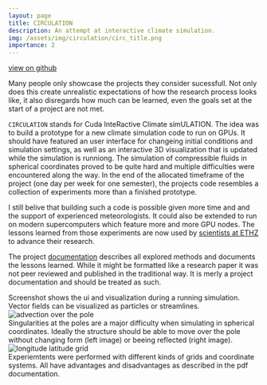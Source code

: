 ```yaml
---
layout: page
title: CIRCULATION
description: An attempt at interactive climate simulation.
img: /assets/img/circulation/circ_title.png
importance: 2
---
```


<a href="https://github.com/hschwane/CIRCULATION"><i class="fab fa-github"></i> view on github</a>

Many people only showcase the projects they consider sucessfull. 
Not only does this create unrealistic expectations of how the research process looks like, 
it also disregards how much can be learned, even the goals set at the start of a project are not met.

`CIRCULATION` stands for Cuda InteRactive Climate simULATION. The idea was to build a prototype for a new climate simulation code to run on GPUs.
It should have featured an user interface for changeing initial conditions and simulation settings, 
as well as an interactive 3D visualization that is updated while the simulation is runniong. 
The simulation of compressible fluids in spherical coordinates proved to be quite hard and multiple difficulties were encountered along the way. 
In the end of the allocated timeframe of the project (one day per week for one semester), 
the projects code resembles a collection of experiments more than a finished prototype.

I still belive that building such a code is possible given more time and and the support of experienced meteorologists. It could also be extended to run on 
modern supercomputers which feature more and more GPU nodes. 
The lessons learned from those experiments are now used by [scientists at ETHZ](https://iac.ethz.ch/group/atmospheric-predictability.html) to advance their research.  

The project [documentation](/assets/pdf/schwanekamp2020interactiveMeteorology.pdf) describes all explored methods and documents the lessons learned. 
While it might be formatted like a research paper it was not peer reviewed and published in the traditional way. 
It is merly a project documentation and should be treated as such.

<div class="row">
    <div class="col-sm mt-3">
        <img class="img-fluid rounded z-depth-1" src="{{ '/assets/img/circulation/circulation_full.png' | relative_url }}" alt="" title="circulation ui and visualization"/>
    </div>
</div>
<div class="caption">
    Screenshot shows the ui and visualization during a running simulation.
</div>

<div class="row justify-content-sm-center">
    <div class="col-sm mt-2">
        <img class="img-fluid rounded z-depth-1" src="{{ '/assets/img/circulation/arrows_small.png' | relative_url }}" alt="" title="vector field arrows"/>
    </div>
    <div class="col-sm mt-2">
        <img class="img-fluid rounded z-depth-1" src="{{ '/assets/img/circulation/streamlines.png' | relative_url }}" alt="" title="streamlines"/>
    </div>
</div>
<div class="caption">
    Vector fields can be visualized as particles or streamlines.
</div>

<div class="row justify-content-sm-center">
    <div class="col-sm mt-2">
        <img class="img-fluid rounded z-depth-1" src="{{ '/assets/img/circulation/poleadvection.png' | relative_url }}" alt="advection over the pole" title=""/>
    </div>
    <div class="col-sm mt-2">
        <img class="img-fluid rounded z-depth-1" src="{{ '/assets/img/circulation/polereflection.png ' | relative_url }}" alt="" title="reflection at the pole"/>
    </div>
</div>
<div class="caption">
    Singularities at the poles are a major difficulty when simulating in spherical coordinates. Ideally the structure should be able to move over the pole without changing form (left image) or beeing reflected (right image).
</div>

<div class="row justify-content-sm-center">
    <div class="col-sm mt-2">
        <img class="img-fluid rounded z-depth-1" src="{{ '/assets/img/circulation/lolagrid.png' | relative_url }}" alt="longitude latitude grid" title=""/>
    </div>
    <div class="col-sm mt-2">
        <img class="img-fluid rounded z-depth-1" src="{{ '/assets/img/circulation/icogrid.png' | relative_url }}" alt="" title="icosahedral grid"/>
    </div>
    <div class="col-sm mt-2">
        <img class="img-fluid rounded z-depth-1" src="{{ '/assets/img/circulation/rectgrid.png' | relative_url }}" alt="" title="cartesian grid"/>
    </div>
</div>
<div class="caption">
    Experiemtents were performed with different kinds of grids and coordinate systems. All have advantages and disadvantages as described in the pdf documentation.
</div>
